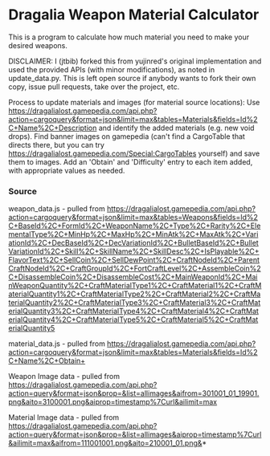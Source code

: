 # Dragalia Weapon Material Calculator

This is a program to calculate how much material you need to make your desired weapons.

DISCLAIMER: I (jtbib) forked this from yujinred's original implementation and used the provided APIs (with minor modifications), as noted in update_data.py. This is left open source if anybody wants to fork their own copy, issue pull requests, take over the project, etc.

Process to update materials and images (for material source locations):
Use https://dragalialost.gamepedia.com/api.php?action=cargoquery&format=json&limit=max&tables=Materials&fields=Id%2C+Name%2C+Description and identify the added materials (e.g. new void drops). Find banner images on gamepedia (can't find a CargoTable that directs there, but you can try https://dragalialost.gamepedia.com/Special:CargoTables yourself) and save them to images. Add an 'Obtain' and 'Difficulty' entry to each item added, with appropriate values as needed.

### Source

weapon_data.js - pulled from https://dragalialost.gamepedia.com/api.php?action=cargoquery&format=json&limit=max&tables=Weapons&fields=Id%2C+BaseId%2C+FormId%2C+WeaponName%2C+Type%2C+Rarity%2C+ElementalType%2C+MinHp%2C+MaxHp%2C+MinAtk%2C+MaxAtk%2C+VariationId%2C+DecBaseId%2C+DecVariationId%2C+BulletBaseId%2C+BulletVariationId%2C+Skill%2C+SkillName%2C+SkillDesc%2C+IsPlayable%2C+FlavorText%2C+SellCoin%2C+SellDewPoint%2C+CraftNodeId%2C+ParentCraftNodeId%2C+CraftGroupId%2C+FortCraftLevel%2C+AssembleCoin%2C+DisassembleCoin%2C+DisassembleCost%2C+MainWeaponId%2C+MainWeaponQuantity%2C+CraftMaterialType1%2C+CraftMaterial1%2C+CraftMaterialQuantity1%2C+CraftMaterialType2%2C+CraftMaterial2%2C+CraftMaterialQuantity2%2C+CraftMaterialType3%2C+CraftMaterial3%2C+CraftMaterialQuantity3%2C+CraftMaterialType4%2C+CraftMaterial4%2C+CraftMaterialQuantity4%2C+CraftMaterialType5%2C+CraftMaterial5%2C+CraftMaterialQuantity5

material_data.js - pulled from https://dragalialost.gamepedia.com/api.php?action=cargoquery&format=json&limit=max&tables=Materials&fields=Id%2C+Name%2C+Obtain+

Weapon Image data - pulled from https://dragalialost.gamepedia.com/api.php?action=query&format=json&prop=&list=allimages&aifrom=301001_01_19901.png&aito=3100001.png&aiprop=timestamp%7Curl&ailimit=max

Material Image data - pulled from https://dragalialost.gamepedia.com/api.php?action=query&format=json&prop=&list=allimages&aiprop=timestamp%7Curl&ailimit=max&aifrom=111001001.png&aito=210001_01.png&*
